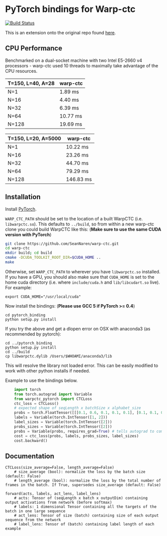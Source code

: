 # PyTorch bindings for Warp-ctc

[![Build Status](https://travis-ci.org/SeanNaren/warp-ctc.svg?branch=pytorch_bindings)](https://travis-ci.org/SeanNaren/warp-ctc)

This is an extension onto the original repo found [here](https://github.com/baidu-research/warp-ctc).

## CPU Performance
Benchmarked on a dual-socket machine with two Intel E5-2660 v4 processors - warp-ctc used 10 threads to maximally take advantage of the CPU resources. 

| **T=150, L=40, A=28** | **warp-ctc** | 
| --------------------- | ------------ |
|         N=1           |   1.89 ms    |
|         N=16          |   4.40 ms    |
|         N=32          |   6.39 ms    |
|         N=64          |   10.77 ms   |
|         N=128         |   19.69 ms   |

| **T=150, L=20, A=5000** | **warp-ctc** |
| ----------------------- | ------------ |
|         N=1             |   10.22 ms   |
|         N=16            |   23.26 ms   |
|         N=32            |   44.70 ms   |
|         N=64            |   79.29 ms   |
|         N=128           |   146.83 ms  |

## Installation

Install [PyTorch](https://github.com/pytorch/pytorch#installation).

`WARP_CTC_PATH` should be set to the location of a built WarpCTC
(i.e. `libwarpctc.so`).  This defaults to `../build`, so from within a
new warp-ctc clone you could build WarpCTC like this:
(**Make sure to use the same CUDA version with PyTorch**)

```bash
git clone https://github.com/SeanNaren/warp-ctc.git
cd warp-ctc
mkdir build; cd build
cmake -DCUDA_TOOLKIT_ROOT_DIR=$CUDA_HOME ..
make
```

Otherwise, set `WARP_CTC_PATH` to wherever you have `libwarpctc.so`
installed. If you have a GPU, you should also make sure that
`CUDA_HOME` is set to the home cuda directory (i.e. where
`include/cuda.h` and `lib/libcudart.so` live). For example:

```
export CUDA_HOME="/usr/local/cuda"
```

Now install the bindings: (**Please use GCC 5 if PyTorch >= 0.4**)
```
cd pytorch_binding
python setup.py install
```

If you try the above and get a dlopen error on OSX with anaconda3 (as recommended by pytorch):
```
cd ../pytorch_binding
python setup.py install
cd ../build
cp libwarpctc.dylib /Users/$WHOAMI/anaconda3/lib
```
This will resolve the library not loaded error. This can be easily modified to work with other python installs if needed.

Example to use the bindings below.

```python
    import torch
    from torch.autograd import Variable
    from warpctc_pytorch import CTCLoss
    ctc_loss = CTCLoss()
    # expected shape of seqLength x batchSize x alphabet_size
    probs = torch.FloatTensor([[[0.1, 0.6, 0.1, 0.1, 0.1], [0.1, 0.1, 0.6, 0.1, 0.1]]]).transpose(0, 1).contiguous()
    labels = Variable(torch.IntTensor([1, 2]))
    label_sizes = Variable(torch.IntTensor([2]))
    probs_sizes = Variable(torch.IntTensor([2]))
    probs = Variable(probs, requires_grad=True) # tells autograd to compute gradients for probs
    cost = ctc_loss(probs, labels, probs_sizes, label_sizes)
    cost.backward()
```

## Documentation

```
CTCLoss(size_average=False, length_average=False)
    # size_average (bool): normalize the loss by the batch size (default: False)
    # length_average (bool): normalize the loss by the total number of frames in the batch. If True, supersedes size_average (default: False)

forward(acts, labels, act_lens, label_lens)
    # acts: Tensor of (seqLength x batch x outputDim) containing output activations from network (before softmax)
    # labels: 1 dimensional Tensor containing all the targets of the batch in one large sequence
    # act_lens: Tensor of size (batch) containing size of each output sequence from the network
    # label_lens: Tensor of (batch) containing label length of each example
```
